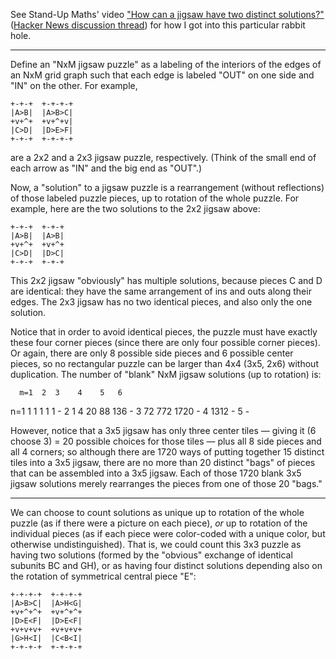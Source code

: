 
See Stand-Up Maths' video
["How can a jigsaw have two distinct solutions?"](https://www.youtube.com/watch?v=b5nElEbbnfU)
([Hacker News discussion thread](https://news.ycombinator.com/item?id=41684793))
for how I got into this particular rabbit hole.

---

Define an "NxM jigsaw puzzle" as a labeling of the interiors of the edges of
an NxM grid graph such that each edge is labeled "OUT" on one side and "IN"
on the other. For example,

    +-+-+  +-+-+-+
    |A>B|  |A>B>C|
    +v+^+  +v+^+v|
    |C>D|  |D>E>F|
    +-+-+  +-+-+-+

are a 2x2 and a 2x3 jigsaw puzzle, respectively. (Think of the small end of
each arrow as "IN" and the big end as "OUT".)

Now, a "solution" to a jigsaw puzzle is a rearrangement (without reflections)
of those labeled puzzle pieces, up to rotation of the whole puzzle.
For example, here are the two solutions to the 2x2 jigsaw above:

    +-+-+  +-+-+
    |A>B|  |A>B|
    +v+^+  +v+^+
    |C>D|  |D>C|
    +-+-+  +-+-+

This 2x2 jigsaw "obviously" has multiple solutions, because pieces C and D are
identical: they have the same arrangement of ins and outs along their edges.
The 2x3 jigsaw has no two identical pieces, and also only the one solution.

Notice that in order to avoid identical pieces, the puzzle must have exactly
these four corner pieces (since there are only four possible corner pieces).
Or again, there are only 8 possible side pieces and 6 possible center pieces,
so no rectangular puzzle can be larger than 4x4 (3x5, 2x6) without duplication.
The number of "blank" NxM jigsaw solutions (up to rotation) is:

      m=1  2  3    4    5   6

  n=1   1  1  1    1    1   -
    2      1  4   20   88 136  -
    3        72  772 1720   -
    4           1312    -
    5                   -

However, notice that a 3x5 jigsaw has only three center tiles — giving it
(6 choose 3) = 20 possible choices for those tiles — plus all 8 side pieces
and all 4 corners; so although there are 1720 ways of putting together
15 distinct tiles into a 3x5 jigsaw, there are no more than 20 distinct
"bags" of pieces that can be assembled into a 3x5 jigsaw. Each of those
1720 blank 3x5 jigsaw solutions merely rearranges the pieces from one of those
20 "bags."

---

We can choose to count solutions as unique up to rotation of the whole puzzle
(as if there were a picture on each piece), *or* up to rotation of the individual
pieces (as if each piece were color-coded with a unique color, but otherwise
undistinguished). That is, we could count this 3x3 puzzle as having two solutions
(formed by the "obvious" exchange of identical subunits BC and GH), or as having
four distinct solutions depending also on the rotation of symmetrical central piece "E":

    +-+-+-+  +-+-+-+
    |A>B>C|  |A>H<G|
    +v+^+^+  +v+^+^+
    |D>E<F|  |D>E<F|
    +v+v+v+  +v+v+v+
    |G>H<I|  |C<B<I|
    +-+-+-+  +-+-+-+


